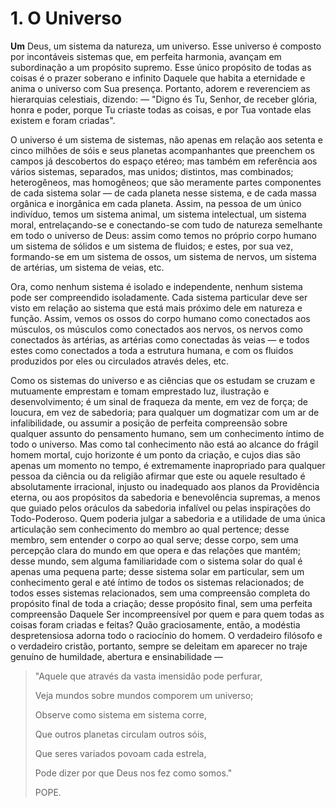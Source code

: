 # 1. O Universo

**Um** Deus, um sistema da natureza, um universo. Esse universo é composto por incontáveis sistemas que, em perfeita harmonia, avançam em subordinação a um propósito supremo. Esse único propósito de todas as coisas é o prazer soberano e infinito Daquele que habita a eternidade e anima o universo com Sua presença. Portanto, adorem e reverenciem as hierarquias celestiais, dizendo: — "Digno és Tu, Senhor, de receber glória, honra e poder, porque Tu criaste todas as coisas, e por Tua vontade elas existem e foram criadas".

O universo é um sistema de sistemas, não apenas em relação aos setenta e cinco milhões de sóis e seus planetas acompanhantes que preenchem os campos já descobertos do espaço etéreo; mas também em referência aos vários sistemas, separados, mas unidos; distintos, mas combinados; heterogêneos, mas homogêneos; que são meramente partes componentes de cada sistema solar — de cada planeta nesse sistema, e de cada massa orgânica e inorgânica em cada planeta. Assim, na pessoa de um único indivíduo, temos um sistema animal, um sistema intelectual, um sistema moral, entrelaçando-se e conectando-se com tudo de natureza semelhante em todo o universo de Deus: assim como temos no próprio corpo humano um sistema de sólidos e um sistema de fluidos; e estes, por sua vez, formando-se em um sistema de ossos, um sistema de nervos, um sistema de artérias, um sistema de veias, etc.

Ora, como nenhum sistema é isolado e independente, nenhum sistema pode ser compreendido isoladamente. Cada sistema particular deve ser visto em relação ao sistema que está mais próximo dele em natureza e função. Assim, vemos os ossos do corpo humano como conectados aos músculos, os músculos como conectados aos nervos, os nervos como conectados às artérias, as artérias como conectadas às veias — e todos estes como conectados a toda a estrutura humana, e com os fluidos produzidos por eles ou circulados através deles, etc.

Como os sistemas do universo e as ciências que os estudam se cruzam e mutuamente emprestam e tomam emprestado luz, ilustração e desenvolvimento; é um sinal de fraqueza da mente, em vez de força; de loucura, em vez de sabedoria; para qualquer um dogmatizar com um ar de infalibilidade, ou assumir a posição de perfeita compreensão sobre qualquer assunto do pensamento humano, sem um conhecimento íntimo de todo o universo. Mas como tal conhecimento não está ao alcance do frágil homem mortal, cujo horizonte é um ponto da criação, e cujos dias são apenas um momento no tempo, é extremamente inapropriado para qualquer pessoa da ciência ou da religião afirmar que este ou aquele resultado é absolutamente irracional, injusto ou inadequado aos planos da Providência eterna, ou aos propósitos da sabedoria e benevolência supremas, a menos que guiado pelos oráculos da sabedoria infalível ou pelas inspirações do Todo-Poderoso. Quem poderia julgar a sabedoria e a utilidade de uma única articulação sem conhecimento do membro ao qual pertence; desse membro, sem entender o corpo ao qual serve; desse corpo, sem uma percepção clara do mundo em que opera e das relações que mantém; desse mundo, sem alguma familiaridade com o sistema solar do qual é apenas uma pequena parte; desse sistema solar em particular, sem um conhecimento geral e até íntimo de todos os sistemas relacionados; de todos esses sistemas relacionados, sem uma compreensão completa do propósito final de toda a criação; desse propósito final, sem uma perfeita compreensão Daquele Ser incompreensível por quem e para quem todas as coisas foram criadas e feitas? Quão graciosamente, então, a modéstia despretensiosa adorna todo o raciocínio do homem. O verdadeiro filósofo e o verdadeiro cristão, portanto, sempre se deleitam em aparecer no traje genuíno de humildade, abertura e ensinabilidade —

> "Aquele que através da vasta imensidão pode perfurar,
>
> Veja mundos sobre mundos comporem um universo;
>
> Observe como sistema em sistema corre,
>
> Que outros planetas circulam outros sóis,
>
> Que seres variados povoam cada estrela,
>
> Pode dizer por que Deus nos fez como somos."
>
> POPE.
